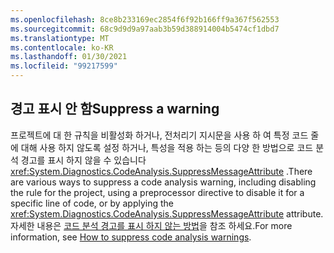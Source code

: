 ```yaml
---
ms.openlocfilehash: 8ce8b233169ec2854f6f92b166ff9a367f562553
ms.sourcegitcommit: 68c9d9d9a97aab3b59d388914004b5474cf1dbd7
ms.translationtype: MT
ms.contentlocale: ko-KR
ms.lasthandoff: 01/30/2021
ms.locfileid: "99217599"
---
```

## <a name="suppress-a-warning"></a><span data-ttu-id="79674-101">경고 표시 안 함</span><span class="sxs-lookup"><span data-stu-id="79674-101">Suppress a warning</span></span>

<span data-ttu-id="79674-102">프로젝트에 대 한 규칙을 비활성화 하거나, 전처리기 지시문을 사용 하 여 특정 코드 줄에 대해 사용 하지 않도록 설정 하거나, 특성을 적용 하는 등의 다양 한 방법으로 코드 분석 경고를 표시 하지 않을 수 있습니다 <xref:System.Diagnostics.CodeAnalysis.SuppressMessageAttribute> .</span><span class="sxs-lookup"><span data-stu-id="79674-102">There are various ways to suppress a code analysis warning, including disabling the rule for the project, using a preprocessor directive to disable it for a specific line of code, or by applying the <xref:System.Diagnostics.CodeAnalysis.SuppressMessageAttribute> attribute.</span></span> <span data-ttu-id="79674-103">자세한 내용은 [코드 분석 경고를 표시 하지 않는 방법](../../docs/fundamentals/code-analysis/suppress-warnings.md)을 참조 하세요.</span><span class="sxs-lookup"><span data-stu-id="79674-103">For more information, see [How to suppress code analysis warnings](../../docs/fundamentals/code-analysis/suppress-warnings.md).</span></span>
